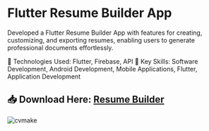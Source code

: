 # Flutter Resume Builder App
Developed a Flutter Resume Builder App with features for creating, customizing, and exporting resumes, enabling users to generate professional documents effortlessly.

🔹 Technologies Used: Flutter, Firebase, API
🔹 Key Skills: Software Development, Android Development, Mobile Applications, Flutter, Application Development

## 📥 Download Here: [Resume Builder](https://github.com/tusher2018/camScanner/releases/download/ResumeCreator/resume_creator.apk)

![cvmake](https://github.com/user-attachments/assets/1b92acb3-d99d-4e45-8e7a-56c333b26cf2)




